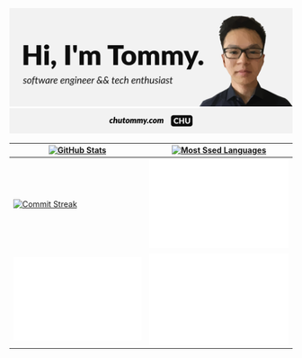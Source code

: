 [![Tommy Chu](img/banner.svg)](https://chutommy.com)
[![Personal Website](img/website.svg)](https://chutommy.com)

| [![GitHub Stats](https://github-readme-stats.vercel.app/api?username=chutommy&count_private=true&show_icons=true&theme=graywhite&include_all_commits=true&line_height=30)](https://chutommy.com) | [![Most Ssed Languages](https://github-readme-stats.vercel.app/api/top-langs/?username=chutommy&langs_count=12&layout=compact&theme=graywhite&card_width=445)](https://chutommy.com) |
| --- | --- |
| [![Commit Streak](https://github-readme-streak-stats.herokuapp.com?user=chutommy&theme=graywhite)](https://chutommy.com) | [![Achievements](https://github.com/chutommy/chutommy/blob/main/metrics.plugins.achievements.svg)](https://chutommy.com) |
| [![Isocalendar](https://github.com/chutommy/chutommy/blob/main/metrics.plugin.isocalendar.svg)](https://chutommy.com) | [![Charts](https://github.com/chutommy/chutommy/blob/main/metrics.plugins.habits.charts.svg)](https://chutommy.com) |
